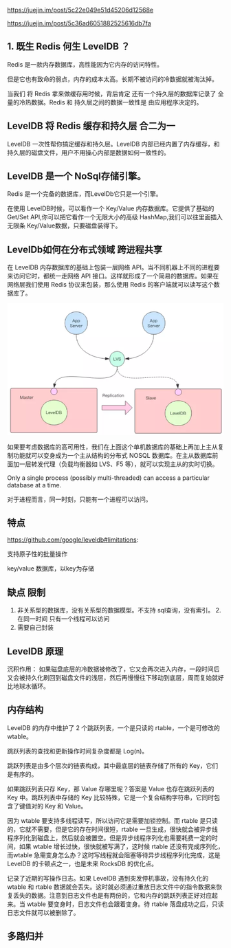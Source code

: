 
https://juejin.im/post/5c22e049e51d45206d12568e

https://juejin.im/post/5c36ad6051882525616db7fa


## 1. 既生 Redis 何生 LevelDB ？

Redis 是一款内存数据库，高性能因为它内存的访问特性。

但是它也有致命的弱点，内存的成本太高。长期不被访问的冷数据就被淘汰掉。

当我们 将 Redis 拿来做缓存用时候，背后肯定 还有一个持久层的数据库记录了
全量的冷热数据。Redis 和 持久层之间的数据一致性是 由应用程序决定的。

## LevelDB 将 Redis 缓存和持久层 合二为一

LevelDB 一次性帮你搞定缓存和持久层。LevelDB 内部已经内置了内存缓存，和
持久层的磁盘文件，用户不用操心内部是数据如何一致性的。

## LevelDB 是一个 NoSql存储引擎。

Redis 是一个完备的数据库，而LevelDb它只是一个引擎。

在使用 LevelDB时候，可以看作一个 Key/Value 内存数据库。它提供了基础的
Get/Set API,你可以把它看作一个无限大小的高级 HashMap,我们可以往里面插入
无限条 Key/Value数据，只要磁盘装得下。

## LevelDb如何在分布式领域 跨进程共享

在 LevelDB 内存数据库的基础上包装一层网络 API。当不同机器上不同的进程要来访问它时，都统一走网络 API 接口。这样就形成了一个简易的数据库。如果在网络层我们使用 Redis 协议来包装，那么使用 Redis 的客户端就可以读写这个数据库了。

![leveldb](../images/leveldb-1.png)

如果要考虑数据库的高可用性，我们在上面这个单机数据库的基础上再加上主从复制功能就可以变身成为一个主从结构的分布式 NOSQL 数据库。在主从数据库前面加一层转发代理（负载均衡器如 LVS、F5 等），就可以实现主从的实时切换。


Only a single process (possibly multi-threaded) can access a particular database at a time.

对于进程而言，同一时刻，只能有一个进程可以访问。

## 特点
https://github.com/google/leveldb#limitations:

支持原子性的批量操作

key/value 数据库，以key为存储

## 缺点 限制 
1. 非关系型的数据库，没有关系型的数据模型。不支持 sql查询，没有索引。
2.在同一时间 只有一个线程可以访问
3. 需要自己封装


## LevelDB 原理

沉积作用： 如果磁盘底层的冷数据被修改了，它又会再次进入内存，一段时间后又会被持久化刷回到磁盘文件的浅层，然后再慢慢往下移动到底层，周而复始就好比地球水循环。


## 内存结构

LevelDB 的内存中维护了 2 个跳跃列表，一个是只读的 rtable，一个是可修改的 wtable。

跳跃列表的查找和更新操作时间复杂度都是 Log(n)。

跳跃列表是由多个层次的链表构成，其中最底层的链表存储了所有的 Key，它们是有序的。

如果跳跃列表只存 Key，那 Value 存哪里呢？答案是 Value 也存在跳跃列表的 Key 中。跳跃列表中存储的 Key 比较特殊，它是一个复合结构字符串，它同时包含了键值对的 Key 和 Value。

因为 wtable 要支持多线程读写，所以访问它是需要加锁控制。而 rtable 是只读的，它就不需要，但是它的存在时间很短，rtable 一旦生成，很快就会被异步线程序列化到磁盘上，然后就会被置空。但是异步线程序列化也需要耗费一定的时间，如果 wtable 增长过快，很快就被写满了，这时候 rtable 还没有完成序列化，而wtable 急需变身怎么办？这时写线程就会阻塞等待异步线程序列化完成，这是 LevelDB 的卡顿点之一，也是未来 RocksDB 的优化点。

记录了近期的写操作日志。如果 LevelDB 遇到突发停机事故，没有持久化的 wtable 和 rtable 数据就会丢失。这时就必须通过重放日志文件中的指令数据来恢复丢失的数据。注意到日志文件也是有两份的，它和内存的跳跃列表正好对应起来。当 wtable 要变身时，日志文件也会跟着变身。待 rtable 落盘成功之后，只读日志文件就可以被删除了。

## 多路归并


